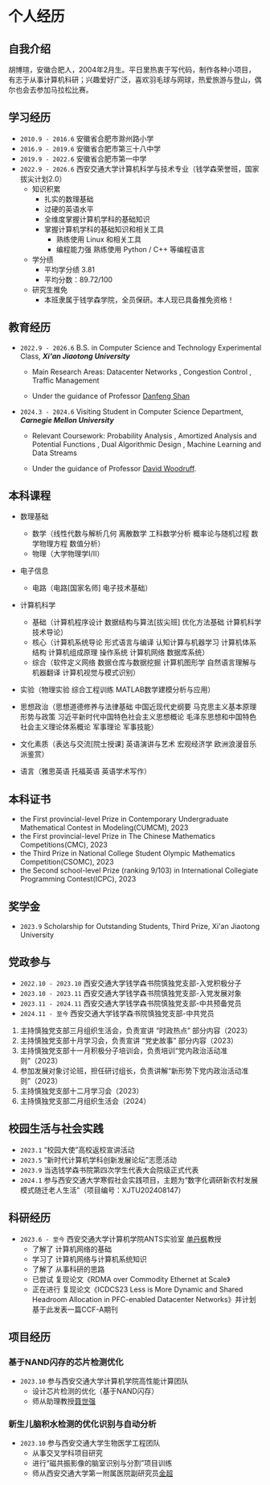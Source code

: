 # 个人经历

## 自我介绍
胡博瑄，安徽合肥人，2004年2月生。平日里热衷于写代码，制作各种小项目，有志于从事计算机科研；兴趣爱好广泛，喜欢羽毛球与网球，热爱旅游与登山，偶尔也会去参加马拉松比赛。

## 学习经历
- `2010.9 - 2016.6` 安徽省合肥市滁州路小学
- `2016.9 - 2019.6` 安徽省合肥市第三十八中学
- `2019.9 - 2022.6` 安徽省合肥市第一中学
- `2022.9 - 2026.6` 西安交通大学计算机科学与技术专业（钱学森荣誉班，国家拔尖计划2.0）
    - 知识积累
        - 扎实的数理基础
        - 过硬的英语水平
        - 全维度掌握计算机学科的基础知识
        - 掌握计算机学科的基础知识和相关工具
            - 熟练使用 Linux 和相关工具
            - 编程能力强  熟练使用 Python / C++ 等编程语言
    - 学分绩
        - 平均学分绩 3.81
        - 平均分数：89.72/100
    - 研究生推免
        - 本班隶属于钱学森学院，全员保研。本人现已具备推免资格！

## 教育经历
- `2022.9 - 2026.6` B.S. in Computer Science and Technology Experimental Class, **_Xi'an Jiaotong University_** 
    - Main Research Areas: Datacenter Networks , Congestion Control , Traffic Management

    - Under the guidance of Professor [Danfeng Shan](https://dfshan.github.io/)

- `2024.3 - 2024.6` Visiting Student in Computer Science Department, **_Carnegie Mellon University_**
    - Relevant Coursework: Probability Analysis , Amortized Analysis and Potential Functions , Dual Algorithmic Design , Machine Learning and Data Streams

    - Under the guidance of Professor [David Woodruff](https://csd.cmu.edu/people/faculty/david-woodruff).

## 本科课程
- 数理基础
    - 数学（线性代数与解析几何 离散数学 工科数学分析 概率论与随机过程 数学物理方程 数值分析）
    - 物理（大学物理学I/II）

- 电子信息
    - 电路（电路[国家名师] 电子技术基础）

- 计算机科学
    - 基础（计算机程序设计 数据结构与算法[拔尖班] 优化方法基础 计算机科学技术导论）
    - 核心（计算机系统导论 形式语言与编译 认知计算与机器学习 计算机体系结构 计算机组成原理 操作系统 计算机网络 数据库系统）
    - 综合（软件定义网络 数据仓库与数据挖掘 计算机图形学 自然语言理解与机器翻译 计算机视觉与模式识别）

- 实验（物理实验 综合工程训练 MATLAB数学建模分析与应用）

- 思想政治（思想道德修养与法律基础 中国近现代史纲要 马克思主义基本原理 形势与政策 习近平新时代中国特色社会主义思想概论 毛泽东思想和中国特色社会主义理论体系概论 军事理论 军事技能）

- 文化素质（表达与交流[院士授课] 英语演讲与艺术 宏观经济学 欧洲浪漫音乐派鉴赏）

- 语言（雅思英语 托福英语 英语学术写作）

## 本科证书
- the First provincial-level Prize in Contemporary Undergraduate Mathematical Contest in Modeling(CUMCM), 2023
- the First provincial-level Prize in The Chinese Mathematics Competitions(CMC), 2023 
- the Third Prize in National College Student Olympic Mathematics Competition(CSOMC), 2023
- the Second school-level Prize (ranking 9/103) in International Collegiate Programming Contest(ICPC), 2023

## 奖学金
- `2023.9` Scholarship for Outstanding Students, Third Prize, Xi'an Jiaotong University

## 党政参与
- `2022.10 - 2023.10` 西安交通大学钱学森书院慎独党支部-入党积极分子 
- `2023.10 - 2023.11` 西安交通大学钱学森书院慎独党支部-入党发展对象
- `2023.11 - 2024.11` 西安交通大学钱学森书院慎独党支部-中共预备党员
- `2024.11 - 至今` 西安交通大学钱学森书院慎独党支部-中共党员

1. 主持慎独党支部三月组织生活会，负责宣讲 “时政热点” 部分内容（2023）
2. 主持慎独党支部十月学习会，负责宣讲 “党史故事” 部分内容（2023）
3. 主持慎独党支部十一月积极分子培训会，负责培训“党内政治活动准则”（2023）
4. 参加发展对象讨论班，担任研讨组长，负责讲解“新形势下党内政治活动准则”（2023）
5. 主持慎独党支部十二月学习会（2023）
6. 主持慎独党支部二月组织生活会（2024）

## 校园生活与社会实践
- `2023.1` “校园大使”高校返校宣讲活动
- `2023.5` “新时代计算机学科创新发展论坛”志愿活动
- `2023.9` 当选钱学森书院第四次学生代表大会院级正式代表
- `2024.1` 参与西安交通大学寒假社会实践项目，主题为“数字化调研新农村发展模式随迁老人生活”（项目编号：XJTU202408147）

## 科研经历
- `2023.6 - 至今` 西安交通大学计算机学院ANTS实验室 [单丹枫](https://dfshan.github.io)教授
    - 了解了 计算机网络的基础
    - 学习了 计算机网络与计算机系统知识
    - 了解了 从事科研的思路
    - 已尝试 复现论文《RDMA over Commodity Ethernet at Scale》
    - 正在进行 复现论文《ICDCS23 Less is More Dynamic and Shared Headroom Allocation in PFC-enabled Datacenter Networks》并计划基于此发表一篇CCF-A期刊

## 项目经历

### 基于NAND闪存的芯片检测优化

- `2023.10` 参与西安交通大学计算机学院高性能计算团队 
    - 设计芯片检测的优化（基于NAND闪存）
    - 师从助理教授[聂世强](https://gr.xjtu.edu.cn/en/web/shiqiang/home?p_p_id=com_liferay_login_web_portlet_LoginPortlet&p_p_lifecycle=0&p_p_state=normal&p_p_state_rcv=1)

### 新生儿脑积水检测的优化识别与自动分析
- `2023.10` 参与西安交通大学生物医学工程团队
    - 从事交叉学科项目研究
    - 进行“磁共振影像的脑室识别与分割”项目训练
    - 师从西安交通大学第一附属医院副研究员[金超](http://medgs.xjtu.edu.cn/info/1366/10086.htm)